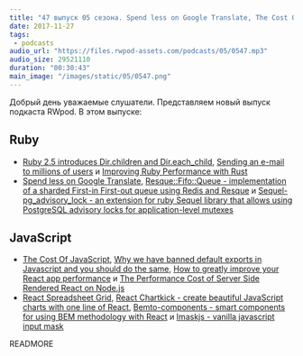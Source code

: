 ```yaml
---
title: "47 выпуск 05 сезона. Spend less on Google Translate, The Cost Of JavaScript, Sequel-pg_advisory_lock, React Chartkick и прочее"
date: 2017-11-27
tags:
 - podcasts
audio_url: "https://files.rwpod-assets.com/podcasts/05/0547.mp3"
audio_size: 29521110
duration: "00:30:43"
main_image: "/images/static/05/0547.png"
---
```


Добрый день уважаемые слушатели. Представляем новый выпуск подкаста RWpod. В этом выпуске:

## Ruby

 - [Ruby 2.5 introduces Dir.children and Dir.each_child](https://blog.bigbinary.com/2017/11/21/ruby-2_5-introduces-dir-children-and-dir-each_child.html), [Sending an e-mail to millions of users](https://drivy.engineering/sending-mass-emails/) и [Improving Ruby Performance with Rust](https://blog.codeship.com/improving-ruby-performance-with-rust/)
 - [Spend less on Google Translate](https://evilmartians.com/chronicles/spend-less-on-google-translate), [Resque::Fifo::Queue - implementation of a sharded First-in First-out queue using Redis and Resque](https://github.com/jedld/resque-fifo-queue) и [Sequel-pg_advisory_lock - an extension for ruby Sequel library that allows using PostgreSQL advisory locks for application-level mutexes](https://github.com/yuryroot/sequel-pg_advisory_lock)

## JavaScript

 - [The Cost Of JavaScript](https://medium.com/dev-channel/the-cost-of-javascript-84009f51e99e), [Why we have banned default exports in Javascript and you should do the same](https://blog.neufund.org/why-we-have-banned-default-exports-and-you-should-do-the-same-d51fdc2cf2ad), [How to greatly improve your React app performance](https://medium.com/myheritage-engineering/how-to-greatly-improve-your-react-app-performance-e70f7cbbb5f6) и [The Performance Cost of Server Side Rendered React on Node.js](https://malloc.fi/performance-cost-of-server-side-rendered-react-node-js)
 - [React Spreadsheet Grid](https://denisraslov.github.io/grid/), [React Chartkick - create beautiful JavaScript charts with one line of React](https://www.chartkick.com/react), [Bemto-components - smart components for using BEM methodology with React](http://kizu.ru/bemto-components/) и [Imaskjs - vanilla javascript input mask](https://unmanner.github.io/imaskjs/)

READMORE

